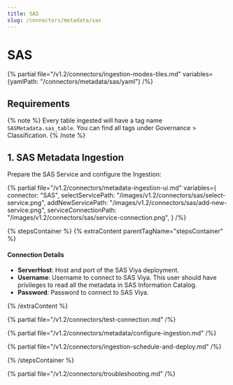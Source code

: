 ```yaml
---
title: SAS
slug: /connectors/metadata/sas
---
```


# SAS

{% partial file="/v1.2/connectors/ingestion-modes-tiles.md" variables={yamlPath: "/connectors/metadata/sas/yaml"} /%}

## Requirements

{% note %}
Every table ingested will have a tag name `SASMetadata.sas_table`. You can find all tags under
Governance > Classification.
{% /note %}

## 1. SAS Metadata Ingestion

Prepare the SAS Service and configure the Ingestion:

{% partial 
  file="/v1.2/connectors/metadata-ingestion-ui.md" 
  variables={
    connector: "SAS", 
    selectServicePath: "/images/v1.2/connectors/sas/select-service.png",
    addNewServicePath: "/images/v1.2/connectors/sas/add-new-service.png",
    serviceConnectionPath: "/images/v1.2/connectors/sas/service-connection.png",
} 
/%}

{% stepsContainer %}
{% extraContent parentTagName="stepsContainer" %}

#### Connection Details

- **ServerHost**: Host and port of the SAS Viya deployment.
- **Username**: Username to connect to SAS Viya. This user should have privileges to read all the metadata in SAS Information Catalog.
- **Password**: Password to connect to SAS Viya.

{% /extraContent %}

{% partial file="/v1.2/connectors/test-connection.md" /%}

{% partial file="/v1.2/connectors/metadata/configure-ingestion.md" /%}

{% partial file="/v1.2/connectors/ingestion-schedule-and-deploy.md" /%}

{% /stepsContainer %}

{% partial file="/v1.2/connectors/troubleshooting.md" /%}
